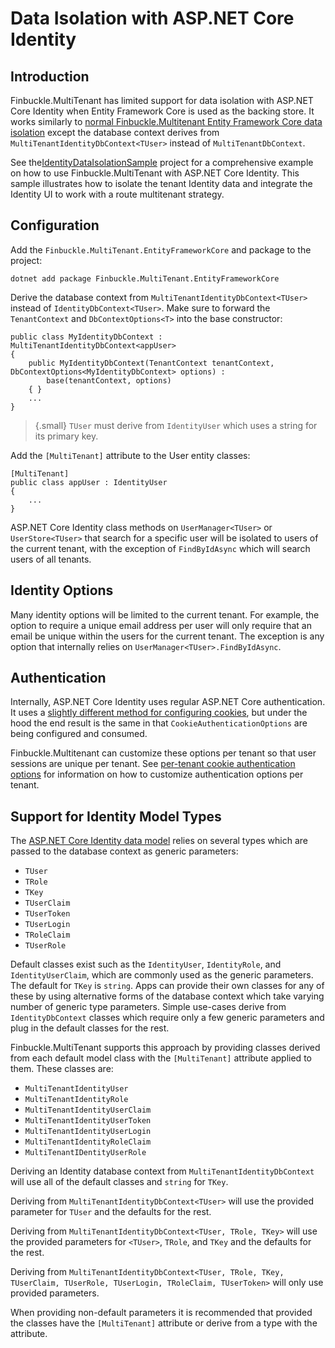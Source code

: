 # Data Isolation with ASP.NET Core Identity

## Introduction

Finbuckle.MultiTenant has limited support for data isolation with ASP.NET Core Identity when Entity Framework Core is used as the backing store. It works similarly to [normal Finbuckle.Multitenant Entity Framework Core data isolation](EFCore) except the database context derives from `MultiTenantIdentityDbContext<TUser>` instead of `MultiTenantDbContext`.

See the[IdentityDataIsolationSample](https://github.com/Finbuckle/Finbuckle.MultiTenant/tree/master/samples/IdentityDataIsolationSample) project for a comprehensive example on how to use Finbuckle.MultiTenant with ASP.NET Core Identity. This sample illustrates how to isolate the tenant Identity data and integrate the Identity UI to work with a route multitenant strategy.

## Configuration
Add the `Finbuckle.MultiTenant.EntityFrameworkCore` and package to the project:
```{.bash}
dotnet add package Finbuckle.MultiTenant.EntityFrameworkCore
```

Derive the database context from `MultiTenantIdentityDbContext<TUser>` instead of `IdentityDbContext<TUser>`. Make sure to forward the `TenantContext` and `DbContextOptions<T>` into the base constructor:

```
public class MyIdentityDbContext : MultiTenantIdentityDbContext<appUser>
{
    public MyIdentityDbContext(TenantContext tenantContext, DbContextOptions<MyIdentityDbContext> options) :
        base(tenantContext, options)
    { }
    ...
}
```

>{.small} `TUser` must derive from `IdentityUser` which uses a string for its primary key.

Add the `[MultiTenant]` attribute to the User entity classes:

```
[MultiTenant]
public class appUser : IdentityUser
{
    ...
}
```

ASP.NET Core Identity class methods on `UserManager<TUser>` or `UserStore<TUser>` that search for a specific user will be isolated to users of the current tenant, with the exception of `FindByIdAsync` which will search users of all tenants.

## Identity Options

Many identity options will be limited to the current tenant. For example, the option to require a unique email address per user will only require that an email be unique within the users for the current tenant. The exception is any option that internally relies on `UserManager<TUser>.FindByIdAsync`.

## Authentication
Internally, ASP.NET Core Identity uses regular ASP.NET Core authentication. It uses a [slightly different method for configuring cookies](https://docs.microsoft.com/en-us/aspnet/core/security/authentication/identity-configuration), but under the hood the end result is the same in that `CookieAuthenticationOptions` are being configured and consumed.

Finbuckle.Multitenant can customize these options per tenant so that user sessions are unique per tenant. See [per-tenant cookie authentication options](Authentication#cookie-authentication-options) for information on how to customize authentication options per tenant.

## Support for Identity Model Types
The [ASP.NET Core Identity data model](https://docs.microsoft.com/en-us/aspnet/core/security/authentication/customize-identity-model?view=aspnetcore-2.2#the-identity-model) relies on several types which are passed to the database context as generic parameters: 
- `TUser`
- `TRole`
- `TKey`
- `TUserClaim`
- `TUserToken`
- `TUserLogin`
- `TRoleClaim`
- `TUserRole`

Default classes exist such as the `IdentityUser`, `IdentityRole`, and `IdentityUserClaim`, which are commonly used as the generic parameters. The default for `TKey` is `string`. Apps can provide their own classes for any of these by using alternative forms of the database context which take varying number of generic type parameters. Simple use-cases derive from `IdentityDbContext` classes which require only a few generic parameters and plug in the default classes for the rest.

Finbuckle.MultiTenant supports this approach by providing classes derived from each default model class with the `[MultiTenant]` attribute applied to them. These classes are:
- `MultiTenantIdentityUser`
- `MultiTenantIdentityRole`
- `MultiTenantIdentityUserClaim`
- `MultiTenantIdentityUserToken`
- `MultiTenantIdentityUserLogin`
- `MultiTenantIdentityRoleClaim`
- `MultiTenantIDentityUserRole`

Deriving an Identity database context from `MultiTenantIdentityDbContext` will use all of the default classes and `string` for `TKey`.

Deriving from `MultiTenantIdentityDbContext<TUser>` will use the provided parameter for `TUser` and the defaults for the rest.

Deriving from `MultiTenantIdentityDbContext<TUser, TRole, TKey>` will use the provided parameters for `<TUser>`, `TRole`, and `TKey` and the defaults for the rest.

Deriving from `MultiTenantIdentityDbContext<TUser, TRole, TKey, TUserClaim, TUserRole, TUserLogin, TRoleClaim, TUserToken>` will only use provided parameters.

When providing non-default parameters it is recommended that provided the classes have the `[MultiTenant]` attribute or derive from a type with the attribute.
